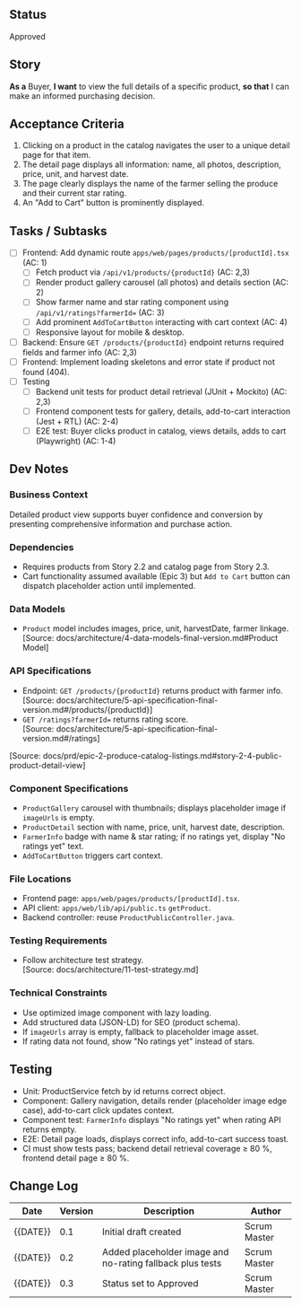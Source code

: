 ## Status
Approved

## Story
**As a** Buyer,
**I want** to view the full details of a specific product,
**so that** I can make an informed purchasing decision.

## Acceptance Criteria
1. Clicking on a product in the catalog navigates the user to a unique detail page for that item.
2. The detail page displays all information: name, all photos, description, price, unit, and harvest date.
3. The page clearly displays the name of the farmer selling the produce and their current star rating.
4. An "Add to Cart" button is prominently displayed.

## Tasks / Subtasks
- [ ] Frontend: Add dynamic route `apps/web/pages/products/[productId].tsx` (AC: 1)
  - [ ] Fetch product via `/api/v1/products/{productId}` (AC: 2,3)
  - [ ] Render product gallery carousel (all photos) and details section (AC: 2)
  - [ ] Show farmer name and star rating component using `/api/v1/ratings?farmerId=` (AC: 3)
  - [ ] Add prominent `AddToCartButton` interacting with cart context (AC: 4)
  - [ ] Responsive layout for mobile & desktop.
- [ ] Backend: Ensure `GET /products/{productId}` endpoint returns required fields and farmer info (AC: 2,3)
- [ ] Frontend: Implement loading skeletons and error state if product not found (404).
- [ ] Testing
  - [ ] Backend unit tests for product detail retrieval (JUnit + Mockito) (AC: 2,3)
  - [ ] Frontend component tests for gallery, details, add-to-cart interaction (Jest + RTL) (AC: 2-4)
  - [ ] E2E test: Buyer clicks product in catalog, views details, adds to cart (Playwright) (AC: 1-4)

## Dev Notes
### Business Context
Detailed product view supports buyer confidence and conversion by presenting comprehensive information and purchase action.

### Dependencies
- Requires products from Story 2.2 and catalog page from Story 2.3.
- Cart functionality assumed available (Epic 3) but `Add to Cart` button can dispatch placeholder action until implemented.

### Data Models
- `Product` model includes images, price, unit, harvestDate, farmer linkage.  
  [Source: docs/architecture/4-data-models-final-version.md#Product Model]

### API Specifications
- Endpoint: `GET /products/{productId}` returns product with farmer info.  
  [Source: docs/architecture/5-api-specification-final-version.md#/products/{productId}]
- `GET /ratings?farmerId=` returns rating score.  
  [Source: docs/architecture/5-api-specification-final-version.md#/ratings]

[Source: docs/prd/epic-2-produce-catalog-listings.md#story-2-4-public-product-detail-view]

### Component Specifications
- `ProductGallery` carousel with thumbnails; displays placeholder image if `imageUrls` is empty.
- `ProductDetail` section with name, price, unit, harvest date, description.
- `FarmerInfo` badge with name & star rating; if no ratings yet, display "No ratings yet" text.
- `AddToCartButton` triggers cart context.

### File Locations
- Frontend page: `apps/web/pages/products/[productId].tsx`.
- API client: `apps/web/lib/api/public.ts` `getProduct`.
- Backend controller: reuse `ProductPublicController.java`.

### Testing Requirements
- Follow architecture test strategy.  
  [Source: docs/architecture/11-test-strategy.md]

### Technical Constraints
- Use optimized image component with lazy loading.
- Add structured data (JSON-LD) for SEO (product schema).
- If `imageUrls` array is empty, fallback to placeholder image asset.
- If rating data not found, show "No ratings yet" instead of stars.

## Testing
- Unit: ProductService fetch by id returns correct object.
- Component: Gallery navigation, details render (placeholder image edge case), add-to-cart click updates context.
- Component test: `FarmerInfo` displays "No ratings yet" when rating API returns empty.
- E2E: Detail page loads, displays correct info, add-to-cart success toast.
- CI must show tests pass; backend detail retrieval coverage ≥ 80 %, frontend detail page ≥ 80 %.

## Change Log
| Date | Version | Description | Author |
|------|---------|-------------|--------|
| {{DATE}} | 0.1 | Initial draft created | Scrum Master | 
| {{DATE}} | 0.2 | Added placeholder image and no-rating fallback plus tests | Scrum Master | 
| {{DATE}} | 0.3 | Status set to Approved | Scrum Master | 
